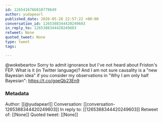 ```yaml
---
id: 1265416766810779649
author: yudapearl
published_date: 2020-05-26 22:57:22 +00:00
conversation_id: 1265388344420249603
in_reply_to: 1265388344420249603
retweet: None
quoted_tweet: None
type: tweet
tags:

---
```


@wokebeartov Sorry to admit ignorance but I've not heard about Friston's FEP. What is it (in Twitter language)? And I am not sure causality is a "new Bayesian idea" if you consider my observations in "Why I am only half Bayesian":  https://t.co/gqeQb23En9

### Metadata

Author: [[@yudapearl]]
Conversation: [[conversation-1265388344420249603]]
In reply to: [[1265388344420249603]]
Retweet of: [[None]]
Quoted tweet: [[None]]
